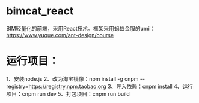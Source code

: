 # bimcat_react
BIM轻量化的前端，采用React技术。框架采用蚂蚁金服的umi：https://www.yuque.com/ant-design/course

# 运行项目：
1、安装node.js
2、改为淘宝镜像：npm install -g cnpm --registry=https://registry.npm.taobao.org
3、导入依赖：cnpm install
4、运行项目：cnpm run dev
5、打包项目：cnpm run build
